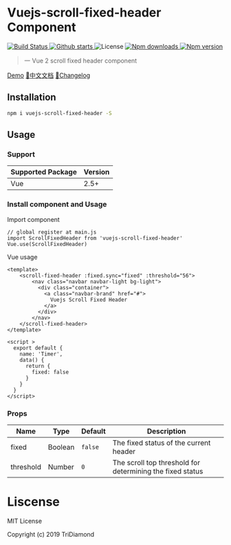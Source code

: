 # Vuejs-scroll-fixed-header Component

<p>
  <a href="https://circleci.com/gh/TriDiamond/vuejs-scroll-fixed-header/tree/master">
    <img src="https://img.shields.io/circleci/project/github/TriDiamond/vuejs-scroll-fixed-header.svg" alt="Build Status">
  </a>
  <a href="https://github.com/TriDiamond/vuejs-scroll-fixed-header/stargazers">
    <img src="https://img.shields.io/github/stars/TriDiamond/vuejs-scroll-fixed-header.svg" alt="Github starts">
  </a>
  <a>
    <img src="https://img.shields.io/github/license/TriDiamond/vuejs-scroll-fixed-header.svg" alt="License">
  </a>
  <a href="https://www.npmjs.com/package/vuejs-scroll-fixed-header">
    <img src="https://img.shields.io/npm/dt/vuejs-scroll-fixed-header.svg" alt="Npm downloads">
  </a>
  <a href="https://www.npmjs.com/package/vuejs-scroll-fixed-header">
    <img src="https://img.shields.io/npm/v/vuejs-scroll-fixed-header.svg" alt="Npm version">
  </a>
</p>

> 一 Vue 2 scroll fixed header component

[Demo](https://tridiamond.github.io/vuejs-scroll-fixed-header/)
[📙中文文档](https://github.com/TriDiamond/vuejs-scroll-fixed-header/blob/master/README_CN.md)
[📙Changelog](https://github.com/TriDiamond/vuejs-scroll-fixed-header/blob/master/CHANGELOG.md)

## Installation

``` bash
npm i vuejs-scroll-fixed-header -S
```

## Usage

### Support

| Supported Package | Version |
|-------------------|---------|
| Vue               | 2.5+    |


### Install component and Usage

Import component

```es6
// global register at main.js
import ScrollFixedHeader from 'vuejs-scroll-fixed-header'
Vue.use(ScrollFixedHeader)
```

Vue usage

```vue
<template>
    <scroll-fixed-header :fixed.sync="fixed" :threshold="56">
        <nav class="navbar navbar-light bg-light">
          <div class="container">
            <a class="navbar-brand" href="#">
              Vuejs Scroll Fixed Header
            </a>
          </div>
        </nav>
    </scroll-fixed-header>
</template>

<script >
  export default {
    name: 'Timer',
    data() {
      return {
        fixed: false
      }
    }
  }
</script>
```

### Props

| Name      | Type    | Default | Description                                               |
|-----------|---------|---------|-----------------------------------------------------------|
| fixed     | Boolean | `false` | The fixed status of the current header                    |
| threshold | Number  | `0`     | The scroll top threshold for determining the fixed status |
    
# Liscense
MIT License

Copyright (c) 2019 TriDiamond
